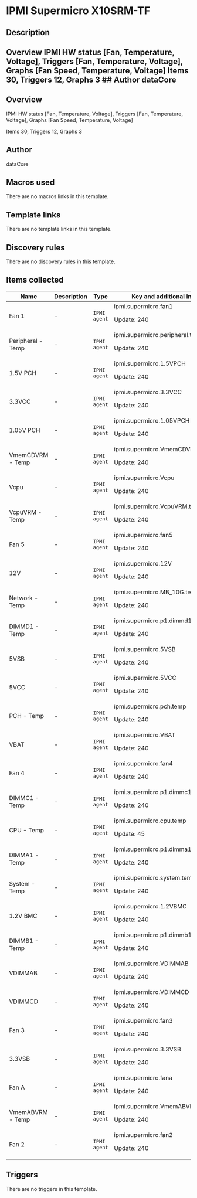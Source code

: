 # IPMI Supermicro X10SRM-TF

## Description

## Overview IPMI HW status [Fan, Temperature, Voltage], Triggers [Fan, Temperature, Voltage], Graphs [Fan Speed, Temperature, Voltage] Items 30, Triggers 12, Graphs 3 ## Author dataCore 

## Overview


IPMI HW status [Fan, Temperature, Voltage], Triggers [Fan, Temperature, Voltage], Graphs [Fan Speed, Temperature, Voltage]


Items 30, Triggers 12, Graphs 3




## Author

dataCore

## Macros used

There are no macros links in this template.

## Template links

There are no template links in this template.

## Discovery rules

There are no discovery rules in this template.

## Items collected

|Name|Description|Type|Key and additional info|
|----|-----------|----|----|
|Fan 1|<p>-</p>|`IPMI agent`|ipmi.supermicro.fan1<p>Update: 240</p>|
|Peripheral - Temp|<p>-</p>|`IPMI agent`|ipmi.supermicro.peripheral.temp<p>Update: 240</p>|
|1.5V PCH|<p>-</p>|`IPMI agent`|ipmi.supermicro.1.5VPCH<p>Update: 240</p>|
|3.3VCC|<p>-</p>|`IPMI agent`|ipmi.supermicro.3.3VCC<p>Update: 240</p>|
|1.05V PCH|<p>-</p>|`IPMI agent`|ipmi.supermicro.1.05VPCH<p>Update: 240</p>|
|VmemCDVRM - Temp|<p>-</p>|`IPMI agent`|ipmi.supermicro.VmemCDVRM.temp<p>Update: 240</p>|
|Vcpu|<p>-</p>|`IPMI agent`|ipmi.supermicro.Vcpu<p>Update: 240</p>|
|VcpuVRM - Temp|<p>-</p>|`IPMI agent`|ipmi.supermicro.VcpuVRM.temp<p>Update: 240</p>|
|Fan 5|<p>-</p>|`IPMI agent`|ipmi.supermicro.fan5<p>Update: 240</p>|
|12V|<p>-</p>|`IPMI agent`|ipmi.supermicro.12V<p>Update: 240</p>|
|Network - Temp|<p>-</p>|`IPMI agent`|ipmi.supermicro.MB_10G.temp<p>Update: 240</p>|
|DIMMD1 - Temp|<p>-</p>|`IPMI agent`|ipmi.supermicro.p1.dimmd1.temp<p>Update: 240</p>|
|5VSB|<p>-</p>|`IPMI agent`|ipmi.supermicro.5VSB<p>Update: 240</p>|
|5VCC|<p>-</p>|`IPMI agent`|ipmi.supermicro.5VCC<p>Update: 240</p>|
|PCH - Temp|<p>-</p>|`IPMI agent`|ipmi.supermicro.pch.temp<p>Update: 240</p>|
|VBAT|<p>-</p>|`IPMI agent`|ipmi.supermicro.VBAT<p>Update: 240</p>|
|Fan 4|<p>-</p>|`IPMI agent`|ipmi.supermicro.fan4<p>Update: 240</p>|
|DIMMC1 - Temp|<p>-</p>|`IPMI agent`|ipmi.supermicro.p1.dimmc1.temp<p>Update: 240</p>|
|CPU - Temp|<p>-</p>|`IPMI agent`|ipmi.supermicro.cpu.temp<p>Update: 45</p>|
|DIMMA1 - Temp|<p>-</p>|`IPMI agent`|ipmi.supermicro.p1.dimma1.temp<p>Update: 240</p>|
|System - Temp|<p>-</p>|`IPMI agent`|ipmi.supermicro.system.temp<p>Update: 240</p>|
|1.2V BMC|<p>-</p>|`IPMI agent`|ipmi.supermicro.1.2VBMC<p>Update: 240</p>|
|DIMMB1 - Temp|<p>-</p>|`IPMI agent`|ipmi.supermicro.p1.dimmb1.temp<p>Update: 240</p>|
|VDIMMAB|<p>-</p>|`IPMI agent`|ipmi.supermicro.VDIMMAB<p>Update: 240</p>|
|VDIMMCD|<p>-</p>|`IPMI agent`|ipmi.supermicro.VDIMMCD<p>Update: 240</p>|
|Fan 3|<p>-</p>|`IPMI agent`|ipmi.supermicro.fan3<p>Update: 240</p>|
|3.3VSB|<p>-</p>|`IPMI agent`|ipmi.supermicro.3.3VSB<p>Update: 240</p>|
|Fan A|<p>-</p>|`IPMI agent`|ipmi.supermicro.fana<p>Update: 240</p>|
|VmemABVRM - Temp|<p>-</p>|`IPMI agent`|ipmi.supermicro.VmemABVRM.temp<p>Update: 240</p>|
|Fan 2|<p>-</p>|`IPMI agent`|ipmi.supermicro.fan2<p>Update: 240</p>|
## Triggers

There are no triggers in this template.

